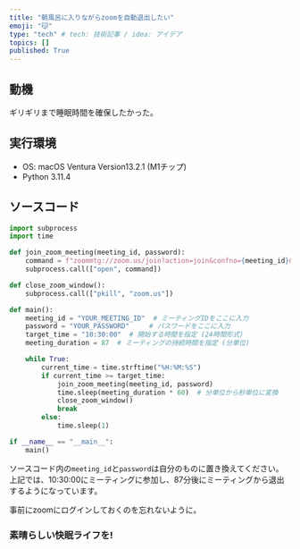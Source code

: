 ```yaml
---
title: "朝風呂に入りながらzoomを自動退出したい"
emoji: "😽"
type: "tech" # tech: 技術記事 / idea: アイデア
topics: []
published: True
---
```


## 動機

ギリギリまで睡眠時間を確保したかった。


## 実行環境
- OS: macOS Ventura Version13.2.1 (M1チップ)
- Python 3.11.4

## ソースコード

```python
import subprocess
import time

def join_zoom_meeting(meeting_id, password):
    command = f"zoommtg://zoom.us/join?action=join&confno={meeting_id}&pwd={password}"
    subprocess.call(["open", command])

def close_zoom_window():
    subprocess.call(["pkill", "zoom.us"])

def main():
    meeting_id = "YOUR_MEETING_ID"  # ミーティングIDをここに入力
    password = "YOUR_PASSWORD"     # パスワードをここに入力
    target_time = "10:30:00"  # 開始する時間を指定 (24時間形式)
    meeting_duration = 87  # ミーティングの持続時間を指定 (分単位)

    while True:
        current_time = time.strftime("%H:%M:%S")
        if current_time >= target_time:
            join_zoom_meeting(meeting_id, password)
            time.sleep(meeting_duration * 60)  # 分単位から秒単位に変換
            close_zoom_window()
            break
        else:
            time.sleep(1)

if __name__ == "__main__":
    main()
```
ソースコード内の`meeting_id`と`password`は自分のものに置き換えてください。
上記では、10:30:00にミーティングに参加し、87分後にミーティングから退出するようになっています。

事前にzoomにログインしておくのを忘れないように。


### 素晴らしい快眠ライフを!